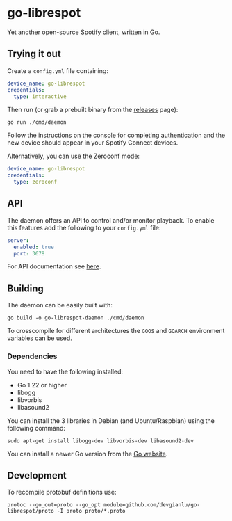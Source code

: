 # go-librespot

Yet another open-source Spotify client, written in Go.

## Trying it out

Create a `config.yml` file containing:

```yaml
device_name: go-librespot
credentials:
  type: interactive
```

Then run (or grab a prebuilt binary from the [releases](https://github.com/devgianlu/go-librespot/releases) page):

```shell
go run ./cmd/daemon
```

Follow the instructions on the console for completing authentication and the new device should appear in your Spotify
Connect devices.

Alternatively, you can use the Zeroconf mode:

```yaml
device_name: go-librespot
credentials:
  type: zeroconf
```

## API

The daemon offers an API to control and/or monitor playback.
To enable this features add the following to your `config.yml` file:

```yaml
server:
  enabled: true
  port: 3678
```

For API documentation see [here](API.md).

## Building

The daemon can be easily built with:

```shell
go build -o go-librespot-daemon ./cmd/daemon
```

To crosscompile for different architectures the `GOOS` and `GOARCH` environment variables can be used.

### Dependencies

You need to have the following installed:

  * Go 1.22 or higher
  * libogg
  * libvorbis
  * libasound2

You can install the 3 libraries in Debian (and Ubuntu/Raspbian) using the following command:

    sudo apt-get install libogg-dev libvorbis-dev libasound2-dev

You can install a newer Go version from the [Go website](https://go.dev/dl/).

## Development

To recompile protobuf definitions use:

```shell
protoc --go_out=proto --go_opt module=github.com/devgianlu/go-librespot/proto -I proto proto/*.proto
```